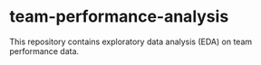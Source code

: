 # team-performance-analysis
This repository contains exploratory data analysis (EDA) on team performance data.
